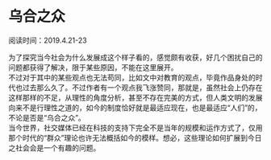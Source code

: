 # 乌合之众

阅读时间：2019.4.21-23

为了探究当今社会为什么发展成这个样子看的，感觉颇有收获，好几个困扰自己的问题都获得了解决，限于某些原因，不能在这里展开。  
不过对于其中的某些观点也无法苟同，比如文中对教育的观点，毕竟作品身处的时代也过去那么久了。不过作者有一个观点我飞涨赞同，那就是，虽然社会上仍存在这样那样的不足，从理性的角度分析，甚至不存在完美的方式，但人类文明的发展向来不是行理性之道的，如今的制度恰好就是最适应现在，也是最适应“人们”的，不论是否是“乌合之众”。  
当今世界，社交媒体已经在科技的支持下完全不是当年的规模和运作方式了，仅用那个时代的“群众”理论也许无法概括如今的模样。想必，这些理论如何扩展到今日之社会会是一个有趣的问题。